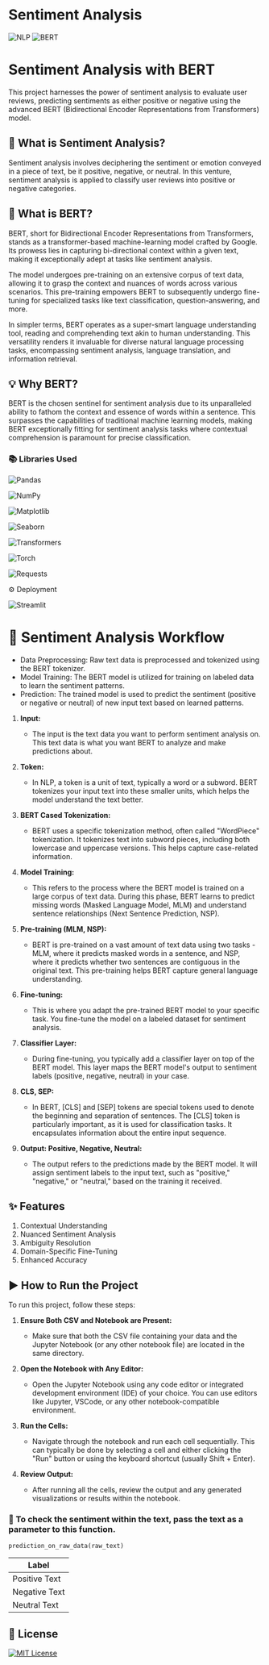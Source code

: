 
# Sentiment Analysis 
![NLP](https://img.shields.io/badge/NLP-1F425F?style=for-the-badge)
![BERT](https://img.shields.io/badge/BERT-3C9C8A?style=for-the-badge)


# Sentiment Analysis with BERT

This project harnesses the power of sentiment analysis to evaluate user reviews, predicting sentiments as either positive or negative using the advanced BERT (Bidirectional Encoder Representations from Transformers) model.

## 🚀 What is Sentiment Analysis?

Sentiment analysis involves deciphering the sentiment or emotion conveyed in a piece of text, be it positive, negative, or neutral. In this venture, sentiment analysis is applied to classify user reviews into positive or negative categories.

## 🤖 What is BERT?

BERT, short for Bidirectional Encoder Representations from Transformers, stands as a transformer-based machine-learning model crafted by Google. Its prowess lies in capturing bi-directional context within a given text, making it exceptionally adept at tasks like sentiment analysis.

The model undergoes pre-training on an extensive corpus of text data, allowing it to grasp the context and nuances of words across various scenarios. This pre-training empowers BERT to subsequently undergo fine-tuning for specialized tasks like text classification, question-answering, and more.

In simpler terms, BERT operates as a super-smart language understanding tool, reading and comprehending text akin to human understanding. This versatility renders it invaluable for diverse natural language processing tasks, encompassing sentiment analysis, language translation, and information retrieval.

## 💡 Why BERT?

BERT is the chosen sentinel for sentiment analysis due to its unparalleled ability to fathom the context and essence of words within a sentence. This surpasses the capabilities of traditional machine learning models, making BERT exceptionally fitting for sentiment analysis tasks where contextual comprehension is paramount for precise classification.






### 📚 Libraries Used
![Pandas](https://img.shields.io/badge/Pandas-150458?style=for-the-badge&logo=pandas&logoColor=white)

![NumPy](https://img.shields.io/badge/NumPy-013243?style=for-the-badge&logo=numpy&logoColor=white)

![Matplotlib](https://img.shields.io/badge/Matplotlib-11557c?style=for-the-badge&logo=matplotlib&logoColor=white)

![Seaborn](https://img.shields.io/badge/Seaborn-3776ab?style=for-the-badge&logo=seaborn&logoColor=white)

![Transformers](https://img.shields.io/badge/Transformers-FFAC45?style=for-the-badge&logo=transformers&logoColor=white)

![Torch](https://img.shields.io/badge/Torch-EE4C2C?style=for-the-badge&logo=pytorch&logoColor=white)

![Requests](https://img.shields.io/badge/Requests-2CA5E0?style=for-the-badge&logo=requests&logoColor=white)

<p>⚙️ Deployment</p>

![Streamlit](https://img.shields.io/badge/Streamlit-FF4B4B?style=for-the-badge&logo=streamlit&logoColor=white)

# 🔄 Sentiment Analysis Workflow

* Data Preprocessing: Raw text data is preprocessed and tokenized using the BERT tokenizer.
* Model Training: The BERT model is utilized for training on labeled data to learn the sentiment patterns.
* Prediction: The trained model is used to predict the sentiment (positive or negative or neutral) of new input text based on learned patterns.




1. **Input:**
   - The input is the text data you want to perform sentiment analysis on. This text data is what you want BERT to analyze and make predictions about.

2. **Token:**
   - In NLP, a token is a unit of text, typically a word or a subword. BERT tokenizes your input text into these smaller units, which helps the model understand the text better.

3. **BERT Cased Tokenization:**
   - BERT uses a specific tokenization method, often called "WordPiece" tokenization. It tokenizes text into subword pieces, including both lowercase and uppercase versions. This helps capture case-related information.

4. **Model Training:**
   - This refers to the process where the BERT model is trained on a large corpus of text data. During this phase, BERT learns to predict missing words (Masked Language Model, MLM) and understand sentence relationships (Next Sentence Prediction, NSP).

5. **Pre-training (MLM, NSP):**
   - BERT is pre-trained on a vast amount of text data using two tasks - MLM, where it predicts masked words in a sentence, and NSP, where it predicts whether two sentences are contiguous in the original text. This pre-training helps BERT capture general language understanding.

6. **Fine-tuning:**
   - This is where you adapt the pre-trained BERT model to your specific task. You fine-tune the model on a labeled dataset for sentiment analysis.

7. **Classifier Layer:**
   - During fine-tuning, you typically add a classifier layer on top of the BERT model. This layer maps the BERT model's output to sentiment labels (positive, negative, neutral) in your case.

8. **CLS, SEP:**
   - In BERT, [CLS] and [SEP] tokens are special tokens used to denote the beginning and separation of sentences. The [CLS] token is particularly important, as it is used for classification tasks. It encapsulates information about the entire input sequence.

9. **Output: Positive, Negative, Neutral:**
   - The output refers to the predictions made by the BERT model. It will assign sentiment labels to the input text, such as "positive," "negative," or "neutral," based on the training it received.







## ✨ Features

1. Contextual Understanding
2. Nuanced Sentiment Analysis
3. Ambiguity Resolution
4. Domain-Specific Fine-Tuning
5. Enhanced Accuracy  

## ▶️ How to Run the Project

To run this project, follow these steps:

1. **Ensure Both CSV and Notebook are Present:**
   - Make sure that both the CSV file containing your data and the Jupyter Notebook (or any other notebook file) are located in the same directory.

2. **Open the Notebook with Any Editor:**
   - Open the Jupyter Notebook using any code editor or integrated development environment (IDE) of your choice. You can use editors like Jupyter, VSCode, or any other notebook-compatible environment.

3. **Run the Cells:**
   - Navigate through the notebook and run each cell sequentially. This can typically be done by selecting a cell and either clicking the "Run" button or using the keyboard shortcut (usually Shift + Enter).

4. **Review Output:**
   - After running all the cells, review the output and any generated visualizations or results within the notebook.


### 📝 To check the sentiment within the text, pass the text as a parameter to this function.

```
prediction_on_raw_data(raw_text)

```
| Label    |
|----------|
| Positive Text |
| Negative Text |
| Neutral Text  |


## 📑 License

[![MIT License](https://img.shields.io/badge/License-MIT-0178B5?style=for-the-badge)](https://github.com/Kammarianand/Sentiment-Analysis-BERT/blob/main/LICENSE)
